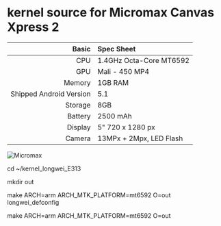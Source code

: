 kernel source for Micromax Canvas Xpress 2
=========================================
Basic   | Spec Sheet
-------:|:-------------------------
CPU     | 1.4GHz Octa-Core MT6592
GPU     | Mali - 450 MP4
Memory  | 1GB RAM
Shipped Android Version | 5.1
Storage | 8GB
Battery | 2500 mAh
Display | 5" 720 x 1280 px
Camera  | 13MPx + 2Mpx, LED Flash

![Micromax](https://images-na.ssl-images-amazon.com/images/I/51tSpbcB1xL.jpg "Micromax Canvas Xpress 2")


cd ~/kernel_longwei_E313

mkdir out

make ARCH=arm ARCH_MTK_PLATFORM=mt6592 O=out longwei_defconfig

make ARCH=arm ARCH_MTK_PLATFORM=mt6592 O=out


